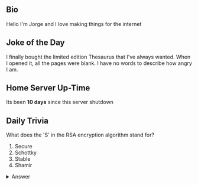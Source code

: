 ## Bio

Hello I'm Jorge and I love making things for the internet

## Joke of the Day

I finally bought the limited edition Thesaurus that I've always wanted. When I opened it, all the pages were blank.
I have no words to describe how angry I am.

## Home Server Up-Time

Its been **10 days** since this server shutdown


## Daily Trivia

What does the &#039;S&#039; in the RSA encryption algorithm stand for?
 1. Secure
 2. Schottky
 3. Stable
 4. Shamir

<details>
  <summary>Answer</summary>
  Shamir
</details>
